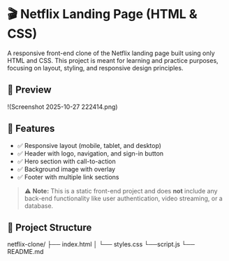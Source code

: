 # 🎬 Netflix Landing Page (HTML & CSS)

A responsive front-end clone of the Netflix landing page built using only HTML and CSS. This project is meant for learning and practice purposes, focusing on layout, styling, and responsive design principles.

## 📸 Preview

!(Screenshot 2025-10-27 222414.png)

## 🔧 Features

- ✅ Responsive layout (mobile, tablet, and desktop)
- ✅ Header with logo, navigation, and sign-in button
- ✅ Hero section with call-to-action
- ✅ Background image with overlay
- ✅ Footer with multiple link sections

> ⚠️ **Note:** This is a static front-end project and does **not** include any back-end functionality like user authentication, video streaming, or a database.

## 📁 Project Structure
netflix-clone/
├── index.html
│ └── styles.css
 └──script.js
└── README.md
